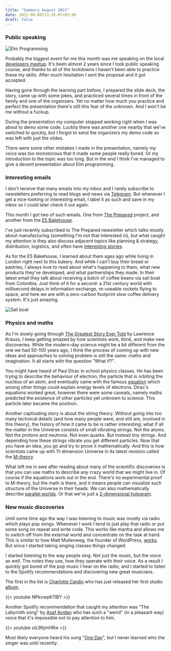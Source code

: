 ```yaml
---
title: "Summary August 2021"
date: 2021-08-09T13:26:07+03:00
draft: false
---
```

### Public speaking

![Elm Programming](/images/public-speaking-elm.jpg)

Probably the biggest event for me this month was me speaking on the local [developers meetup](http://devclub.eu/).
It's been almost 2 years since I took public speaking course, and thanks to all of the lockdowns I haven't been able
to practice these my skills. After much hesitation I sent the proposal and it got accepted.

Having gone through the learning part before, I prepared the slide deck, the story, came up with some jokes, and practiced
several times in front of the family and one of the organizers. Yet no matter how much you practice and perfect the
presentation there's still this fear of the unknown. And I won't be me without a fuckup.

During the presentation my computer stopped working right when I was about to demo some code. Luckily there was another
one nearby that we've switched to quickly, but I forgot to send the organizers my demo code so was left with just the
slides.

There were some other mistakes I made in the presentation, namely my voice was too monotonous that it made some people
really bored. Or my introduction to the topic was too long. But in the end I think I've managed to give a decent presentation
about Elm programming.

### Interesting emails

I don't receive that many emails into my inbox and I rarely subscribe to newsletters preferring to read blogs and news
via [Telegram](https://rtjom.com/blog/2021/03/telegram-is-the-new-rss-reader/). But whenever I get a nice-looking or
interesting email, I label it as such and save in my inbox so I could later check it out again.

This month I got two of such emails. One from [The Prepared](https://theprepared.org/newsletter-archive/2021-08-30)
project, and another from the [E5 Bakehouse](https://mailchi.mp/47a08d8858e0/summer-at-e5-bakehouse-5641832?e=92eb7258d5).

I've just recently subscribed to The Prepared newsletter which talks mostly about manufacturing (something I'm not
that interested in), but what caught my attention is they also discuss adjacent topics like planning & strategy,
distribution, logistics, and often have [interesting stories](https://theprepared.org/features-feed/on-geofoam).

As for the E5 Bakehouse, I learned about them ages ago while living in London right next to this bakery. And while I
can't buy their bread or pastries, I always love to read about what's happening to them, what new products they've
developed, and what partnerships they made. In their latest email they talk about receiving a batch of coffee beans
via sail boat from Colombia. Just think of it for a second: a 21st century world with millisecond delays in information
exchange, re-useable rockets flying to space, and here we are with a zero-carbon footprint slow coffee delivery system.
It's just amazing.

![Sail boat](/images/austin-neill-emH2e5SBifE-unsplash.jpg)

### Physics and maths

As I'm slowly going through [The Greatest Story Ever Told](https://rtjom.com/book/the-greatest-story-ever-told-so-far/)
by Lawrence Krauss, I keep getting amazed by how scientists work, think, and make new discoveries. While the modern-day
science might be a bit different from the one we had 50-100 years ago, I think the process of coming up with new ideas
and approaches to solving problem is still the same: maths and imagination. It all starts with the question "What if?".

You might have heard of Paul Dirac in school physics classes. He has been trying to describe the behaviour of electron,
the particle that is orbiting the nucleus of an atom, and eventually came with the famous [equation](https://en.wikipedia.org/wiki/Dirac_equation)
which among other things could explain energy levels of electrons. Dirac's equations worked great, however there were
some caveats, namely maths predicted the existence of other particles yet unknown to science. This particle later
became the positron.

Another captivating story is about the string theory. Without going into too many technical details (and how many people
were, and still are, involved in this theory), the history of how it came to be is rather interesting: what if all the
matter in the Universe consists of small vibrating strings. Not the atoms. Not the protons and neutrons. Not even quarks.
But instead tiny strings. And depending how these strings vibrate you get different particles. Now that you have an idea,
you go and try to prove it mathematically. And this is how scientists came up with 11-dimension Universe in its latest
revision called the [M-theory](https://en.wikipedia.org/wiki/M-theory).

What left me in awe after reading about many of the scientific discoveries is that you can use maths to describe any
crazy world that we might live in. Of course if the equations work out in the end. There's no experimental proof to
M-theory, but the math is there, and it means people can visualize such structure of the Universe in their heads.
We can also mathematically describe [parallel worlds](https://en.wikipedia.org/wiki/Many-worlds_interpretation).
Or that we're just a [2-dimensional hologram](https://en.wikipedia.org/wiki/Two-dimensional_space).

### New music discoveries

Until some time ago the way I was listening to music was mostly via radio which plays pop songs. Whenever I work I tend
to just play that radio or put some song on repeat and write code. This works like mantra and allows me to switch off
from the external world and concentrate on the task at hand. This is similar to how Matt Mullenweg, the founder of
WordPress, [works](https://tim.blog/2015/02/09/matt-mullenweg/). But since I started taking singing classes things changed.

I started listening to the way people sing. Not just the music, but the voice as well. The notes they use, how they
operate with their voice. As a result I quickly got bored of the pop music I hear on the radio, and I started to listen
to the Spotify recommendations and discovering new great musicians.

The first in the list is [Charlotte Cardin](https://www.charlottecardin.com/) who has just released her first studio
[album](https://charlottecardin.lnk.to/phoenixAW).

{{< youtube NPkvwpK7lBY >}}

Another Spotify recommendation that caught my attention was "The Labyrinth song" by [Asaf Avidan](https://www.asafavidanmusic.com/)
who has such a "weird" (in a pleasant way) voice that it's impossible not to pay attention to him.

{{< youtube oiL9ItjmHRw >}}

Most likely everyone heard his song "[One Day](https://www.youtube.com/watch?v=A16VcQdTL80)", but I never learned who
the singer was until recently.
